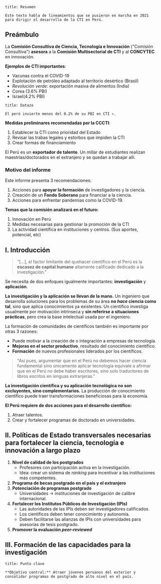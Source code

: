 ```ad-summary
title: Resumen

Este texto habla de lineamientos que se pusieron en marcha en 2021 para dirigir el desarrollo de la CTI en Perú.

```

## Preámbulo

La **Comisión Consultiva de Ciencia, Tecnología e Innovación** ("Comisión Consultiva") **asesora** a la **Comisión Multisectorial de CTI** y al **CONCYTEC** en innovación.

**Ejemplos de CTI importantes**:

- Vacunas contra el COVID-19
- Explotación de petróleo adaptado al territorio desértico (Brasil)
- *Revolución verde*: exportación masiva de alimentos (India)
- Corea (3.6% PBI)
- Israel(4.2% PBI)

```ad-note
title: Datazo

El perú invierte menos del 0.2% de su PBI en CTI 💀.

```

**Medidas preliminares recomendadas por la CCCTI**:

1. Establecer la CTI como prioridad del Estado
2. Revisar las trabas legales y estorbos que impiden la CTI
3. Crear formas de financiamiento

El Perú es un **exportador de talento**. Un millar de estudiantes realizan maestrías/doctorados en el extranjero y se quedan a trabajar allí.

### Motivo del informe

Este informe presenta 3 recomendaciones:

1. Acciones para **apoyar la formación** de investigadores y la ciencia.
2. Creación de un **Fondo Soberano** para financiar a la ciencia.
3. Acciones para enfrentar pandemias como la COVID-19.

**Temas que la comisión analizará en el futuro:**
1. Innovación en Perú
2. Medidas necesarias para gestionar la promoción de la CTI
3. La actividad científica en instituciones y centros. (Sus aportes, potencial, etc)

## I. Introducción

> "[...], el factor limitante del quehacer científico en el Perú es la **escasez de capital humano** altamente calificado dedicado a la investigación."

Se necesita de dos enfoques igualmente importantes: **investigación** y **aplicación**.

**La investigación y la aplicación se llevan de la mano.** Un ingeniero que desarrolla soluciones para los problemas de su área **no *hace* ciencia como tal**, sino que aplica conocimientos ya existentes. Un científico investiga usualmente por motivación intrínseca y **sin referirse a situaciones prácticas**, pero crea la base intelectual usada por el ingeniero.

La formación de comunidades de científicos también es importante por otras 3 razones:

- Puede motivar a la creación de o integración a empresas de tecnología.
- **Mejoras en el sector productivo**, resultado del conocimiento científico.
- **Formación** de nuevos profesionales liderados por los científicos.

> "Así pues, argumentar que en el Perú no debemos hacer ciencia fundamental sino únicamente aplicar tecnología equivale a afirmar que en el Perú no debe haber escritores, sino solo traductores de libros escritos en lenguas extranjeras."

**La investigación científica y su aplicación tecnológica no son excluyentes, sino complementarios.** La producción de conocimiento científico puede traer transformaciones beneficiosas para la economía.

**El Perú requiere de dos acciones para el desarrollo científico:**

1. Atraer talentos.
2. Crear y fortalecer programas de doctorado en universidades.

## II. Políticas de Estado transversales necesarias para fortalecer la ciencia, tecnología e innovación a largo plazo

1. **Nivel de calidad de los postgrados**
	- Profesores con participación activa en la investigación.
	- Idea: crear un sistema de *ranking* para incentivar a las instituciones más competentes. 
3. **Programa de becas postgrado en el país y el extranjero**
4. **Potenciación de programas postgrado**
	- Universidades $\to$ instituciones de investigación de calibre internacional.
5. **Fortalecer los Institutos Públicos de Investigación (IPIs)**
	- Las autoridades de las IPIs deben ser investigadores calificados.
	- Los científicos deben tener conocimiento y autonomía.
	- Deben facilitarse las alianzas de IPIs con universidades para asesorías de tesis postgrado.
6. **Promover la evaluación *peer-reviewed***

## III. Formación de las capacidades para la investigación

```ad-important
title: Punto clave

**Objetivo central:** Atraer jóvenes peruanos del exterior y consolidar programas de postgrado de alto nivel en el país.

```
